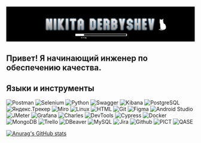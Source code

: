 ![Header](https://github.com/Nickita119/Nickita119/blob/main/assets/header.png)

## Привет! Я начинающий инженер по обеспечению качества.

## Языки и инструменты
![Postman](https://img.shields.io/badge/-Postman-090810?style=for-the-badge&logo=Postman)
![Selenium](https://img.shields.io/badge/-Selenium-090810?style=for-the-badge&logo=Selenium)
![Python](https://img.shields.io/badge/-Python-090810?style=for-the-badge&logo=Python)
![Swagger](https://img.shields.io/badge/-Swagger-090810?style=for-the-badge&logo=Swagger)
![Kibana](https://img.shields.io/badge/-Kibana-090810?style=for-the-badge&logo=Kibana)
![PostgreSQL](https://img.shields.io/badge/-PostgreSQL-090810?style=for-the-badge&logo=PostgreSQL)
![Яндекс.Трекер](https://img.shields.io/badge/-Яндекс.Трекер-090810?style=for-the-badge&logo=Yandex)
![Miro](https://img.shields.io/badge/-Miro-090810?style=for-the-badge&logo=Miro)
![Linux](https://img.shields.io/badge/-Linux-090810?style=for-the-badge&logo=Linux)
![HTML](https://img.shields.io/badge/-HTML-090810?style=for-the-badge&logo=HTML5)
![Git](https://img.shields.io/badge/-Git-090810?style=for-the-badge&logo=Git)
![Figma](https://img.shields.io/badge/-Figma-090810?style=for-the-badge&logo=Figma)
![Android Studio](https://img.shields.io/badge/-Android%20Studio-090810?style=for-the-badge&logo=Android%20Studio)
![JMeter](https://img.shields.io/badge/-JMeter-090810?style=for-the-badge&logo=apache-jmeter)
![Grafana](https://img.shields.io/badge/-Grafana-090810?style=for-the-badge&logo=Grafana)
![Charles](https://img.shields.io/badge/-Charles-090810?style=for-the-badge&logo=Charles)
![DevTools](https://img.shields.io/badge/-DevTools-090810?style=for-the-badge&logo=DevTools)
![Cypress](https://img.shields.io/badge/-Cypress-090810?style=for-the-badge&logo=Cypress)
![Docker](https://img.shields.io/badge/-Docker-090810?style=for-the-badge&logo=Docker)
![MongoDB](https://img.shields.io/badge/-MongoDB-090810?style=for-the-badge&logo=MongoDB)
![Trello](https://img.shields.io/badge/-Trello-0079BF?style=for-the-badge&logo=Trello)
![DBeaver](https://img.shields.io/badge/-DBeaver-090810?style=for-the-badge&logo=DBeaver)
![MySQL](https://img.shields.io/badge/-MySQL-090810?style=for-the-badge&logo=MySQL)
![Jira](https://img.shields.io/badge/-Jira-0079BF?style=for-the-badge&logo=Jira)
[](https://developer.chrome.com/docs/devtools/)
[](https://developer.chrome.com/docs/devtools/)
![Github](https://img.shields.io/badge/-Github-090810?style=for-the-badge&logo=Github)
![PICT](https://img.shields.io/badge/-PICT-00A9E0?style=for-the-badge&logo=Microsoft)
![QASE](https://img.shields.io/badge/-QASE-090810?style=for-the-badge&logo=QASE)

[![Anurag's GitHub stats](https://github-readme-stats.vercel.app/api?username=Nickita119)](https://github.com/anuraghazra/github-readme-stats)